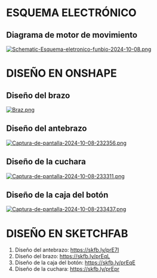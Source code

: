 # ESQUEMA ELECTRÓNICO
## Diagrama de motor de movimiento
[![Schematic-Esquema-eletronico-funbio-2024-10-08.png](https://i.postimg.cc/13nVPTTQ/Schematic-Esquema-eletronico-funbio-2024-10-08.png)](https://postimg.cc/87GzmyNK)

# DISEÑO EN ONSHAPE 
## Diseño del brazo
[![Braz.png](https://i.postimg.cc/7PF5vf5K/Braz.png)](https://postimg.cc/Cd4hkMH8) 
## Diseño del antebrazo
[![Captura-de-pantalla-2024-10-08-232356.png](https://i.postimg.cc/pdSRGFmP/Captura-de-pantalla-2024-10-08-232356.png)](https://postimg.cc/Ff0M11b6)
## Diseño de la cuchara
[![Captura-de-pantalla-2024-10-08-233311.png](https://i.postimg.cc/PqHSGtR9/Captura-de-pantalla-2024-10-08-233311.png)](https://postimg.cc/yDfmczBy)
## Diseño de la caja del botón
[![Captura-de-pantalla-2024-10-08-233437.png](https://i.postimg.cc/ryv4KfNN/Captura-de-pantalla-2024-10-08-233437.png)](https://postimg.cc/F1Vz6gqY)
# DISEÑO EN SKETCHFAB
1. Diseño del antebrazo: https://skfb.ly/prE7I
2. Diseño del brazo: https://skfb.ly/prEqL
3. Diseño de la caja del botón: https://skfb.ly/prEqE
4. Diseño de la cuchara: https://skfb.ly/prEpr
